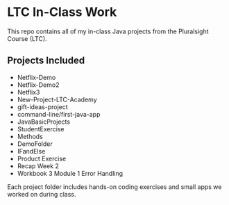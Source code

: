 # LTC In-Class Work

This repo contains all of my in-class Java projects from the Pluralsight Course (LTC).

## Projects Included

- Netflix-Demo
- Netflix-Demo2
- Netflix3
- New-Project-LTC-Academy
- gift-ideas-project
- command-line/first-java-app
- JavaBasicProjects
- StudentExercise
- Methods
- DemoFolder
- IFandElse
- Product Exercise
- Recap Week 2
- Workbook 3 Module 1 Error Handling

Each project folder includes hands-on coding exercises and small apps we worked on during class.
